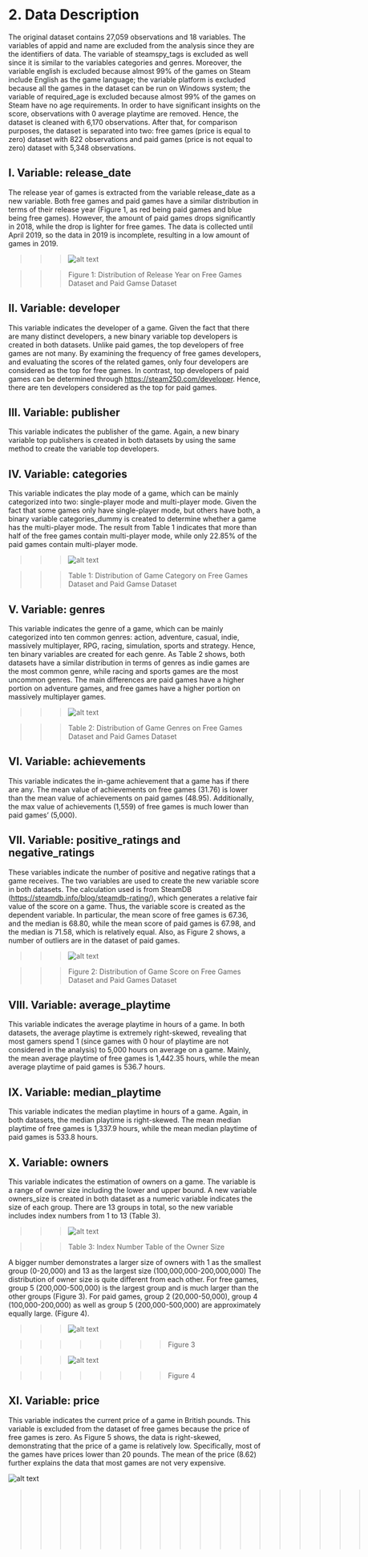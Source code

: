 # 2. Data Description
The original dataset contains 27,059 observations and 18 variables. The variables of appid and name are excluded from the analysis since they are the identifiers of data. The variable of steamspy_tags is excluded as well since it is similar to the variables categories and genres. Moreover, the variable english is excluded because almost 99% of the games on Steam include English as the game language; the variable platform is excluded because all the games in the dataset can be run on Windows system; the variable of required_age is excluded because almost 99% of the games on Steam have no age requirements. In order to have significant insights on the score, observations with 0 average playtime are removed. Hence, the dataset is cleaned with 6,170 observations. After that, for comparison purposes, the dataset is separated into two: free games (price is equal to zero) dataset with 822 observations and paid games (price is not equal to zero) dataset with 5,348 observations.

## I. Variable: release_date
The release year of games is extracted from the variable release_date as a new variable. Both free games and paid games have a similar distribution in terms of their release year (Figure 1, as red being paid games and blue being free games). However, the amount of paid games drops significantly in 2018, while the drop is lighter for free games. The data is collected until April 2019, so the data in 2019 is incomplete, resulting in a low amount of games in 2019.
>>>![alt text](https://github.com/tzyiyuet/video-games/blob/master/Release_year.png?raw=true)

>>>Figure 1: Distribution of Release Year on Free Games Dataset and Paid Gamse Dataset

## II. Variable: developer
This variable indicates the developer of a game. Given the fact that there are many distinct developers, a new binary variable top developers is created in both datasets. Unlike paid games, the top developers of free games are not many. By examining the frequency of free games developers, and evaluating the scores of the related games, only four developers are considered as the top for free games. In contrast, top developers of paid games can be determined through https://steam250.com/developer. Hence, there are ten developers considered as the top for paid games. 

## III. Variable: publisher
This variable indicates the publisher of the game. Again, a new binary variable top publishers is created in both datasets by using the same method to create the variable top developers.

## IV. Variable: categories
This variable indicates the play mode of a game, which can be mainly categorized into two: single-player mode and multi-player mode. Given the fact that some games only have single-player mode, but others have both, a binary variable categories_dummy is created to determine whether a game has the multi-player mode. The result from Table 1 indicates that more than half of the free games contain multi-player mode, while only 22.85% of the paid games contain multi-player mode.
>>>![alt text](https://github.com/tzyiyuet/video-games/blob/master/figure%201.jpg?raw=true)

>>>Table 1: Distribution of Game Category on Free Games Dataset and Paid Gamse Dataset

## V. Variable: genres
This variable indicates the genre of a game, which can be mainly categorized into ten common genres: action, adventure, casual, indie, massively multiplayer, RPG, racing, simulation, sports and strategy. Hence, ten binary variables are created for each genre. As Table 2 shows, both datasets have a similar distribution in terms of genres as indie games are the most common genre, while racing and sports games are the most uncommon genres. The main differences are paid games have a higher portion on adventure games, and free games have a higher portion on massively multiplayer games.
>>>![alt text](https://github.com/tzyiyuet/video-games/blob/master/figure%202.JPG?raw=true)

>>>Table 2: Distribution of Game Genres on Free Games Dataset and Paid Games Dataset

## VI. Variable: achievements
This variable indicates the in-game achievement that a game has if there are any. The mean value of achievements on free games (31.76) is lower than the mean value of achievements on paid games (48.95). Additionally, the max value of achievements (1,559) of free games is much lower than paid games’ (5,000).

## VII. Variable: positive_ratings and negative_ratings
These variables indicate the number of positive and negative ratings that a game receives. The two variables are used to create the new variable score in both datasets. The calculation used is from SteamDB (https://steamdb.info/blog/steamdb-rating/), which generates a relative fair value of the score on a game. Thus, the variable score is created as the dependent variable. In particular, the mean score of free games is 67.36, and the median is 68.80, while the mean score of paid games is 67.98, and the median is 71.58, which is relatively equal. Also, as Figure 2 shows, a number of outliers are in the dataset of paid games.
>>>![alt text](https://github.com/tzyiyuet/video-games/blob/master/score.png?raw=true)

>>>Figure 2: Distribution of Game Score on Free Games Dataset and Paid Games Dataset

## VIII. Variable: average_playtime
This variable indicates the average playtime in hours of a game. In both datasets, the average playtime is extremely right-skewed, revealing that most gamers spend 1 (since games with 0 hour of playtime are not considered in the analysis) to 5,000 hours on average on a game. Mainly, the mean average playtime of free games is 1,442.35 hours, while the mean average playtime of paid games is 536.7 hours.

## IX. Variable: median_playtime
This variable indicates the median playtime in hours of a game. Again, in both datasets, the median playtime is right-skewed. The mean median playtime of free games is 1,337.9 hours, while the mean median playtime of paid games is 533.8 hours.

## X. Variable: owners
This variable indicates the estimation of owners on a game. The variable is a range of owner size including the lower and upper bound. A new variable owners_size is created in both dataset as a numeric variable indicates the size of each group. There are 13 groups in total, so the new variable includes index numbers from 1 to 13 (Table 3). 

>>>![alt text](https://github.com/tzyiyuet/video-games/blob/master/Table%203.JPG?raw=true)

>>>Table 3: Index Number Table of the Owner Size

A bigger number demonstrates a larger size of owners with 1 as the smallest group (0-20,000) and 13 as the largest size (100,000,000-200,000,000) The distribution of owner size is quite different from each other. For free games, group 5 (200,000-500,000) is the largest group and is much larger than the other groups (Figure 3). For paid games, group 2 (20,000-50,000), group 4 (100,000-200,000) as well as group 5 (200,000-500,000) are approximately equally large. (Figure 4).

>>>![alt text](https://github.com/tzyiyuet/video-games/blob/master/free_owner.png?raw=true) 

>>>>>>>>Figure 3

>>>![alt text](https://github.com/tzyiyuet/video-games/blob/master/paid_owner.png?raw=true) 

>>>>>>>>Figure 4

## XI.  Variable: price
This variable indicates the current price of a game in British pounds. This variable is excluded from the dataset of free games because the price of free games is zero. As Figure 5 shows, the data is right-skewed, demonstrating that the price of a game is relatively low. Specifically, most of the games have prices lower than 20 pounds. The mean of the price (8.62) further explains the data that most games are not very expensive.

![alt text](https://github.com/tzyiyuet/video-games/blob/master/price.png?raw=true)

>>>>>>>>>>>>>>>>>>>>>>>>>Figure 5
